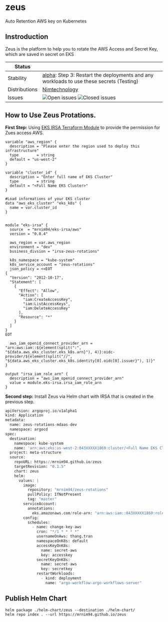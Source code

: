 # zeus
Auto Retention AWS key on Kubernetes

## Instroduction
Zeus is the platform to help you to rotate the AWS Access and Secret Key, which are saved in secret on EKS

<!-- status autogenerated section -->
| Status        |                                                                                                                                                                                                                                                                                                                          |
| ------------- |--------------------------------------------------------------------------------------------------------------------------------------------------------------------------------------------------------------------------------------------------------------------------------------------------------------------------|
| Stability     | [alpha]: Step 3: Restart the deployments and any workloads to use these secrets (Testing)                                                                                                                                                                                                                          |
| Distributions | [Nimtechnology]                                                                                                                                                                                                                                                                                                          |
| Issues        | ![Open issues](https://img.shields.io/github/issues-search/mrnim94/zeus?query=is%3Aissue%20is%3Aopen%20label%3Abug%20&label=open&color=orange&logo=github) ![Closed issues](https://img.shields.io/github/issues-search/mrnim94/zeus?query=is%3Aissue%20is%3Aopen%20label%3Aclosed%20&label=open&color=blue&logo=github) |

[alpha]: https://github.com/open-telemetry/opentelemetry-collector#alpha
[Nimtechnology]: https://nimtechnology.com/2023/07/02/zeus-retention-project/
<!-- end autogenerated section -->

## How to Use Zeus Protations.

**First Step:** Using [EKS IRSA Terraform Module](https://registry.terraform.io/modules/mrnim94/eks-irsa/aws/latest) to provide the permission for Zues access AWS.

```hcl
variable "aws_region" {
  description = "Please enter the region used to deploy this infrastructure"
  type        = string
  default = "us-west-2"  
}

variable "cluster_id" {
  description = "Enter full name of EKS Cluster"
  type        = string
  default = "<Full Name EKS Cluster>" 
}

#Load informations of your EKS cluster
data "aws_eks_cluster" "eks_k8s" {
  name = var.cluster_id
}


module "eks-irsa" {
  source  = "mrnim94/eks-irsa/aws"
  version = "0.0.4"

  aws_region = var.aws_region
  environment = "dev"
  business_divsion = "irsa-zeus-rotations"

  k8s_namespace = "kube-system"
  k8s_service_account = "zeus-rotations"
  json_policy = <<EOT
{
  "Version": "2012-10-17",
  "Statement": [
    {
      "Effect": "Allow",
      "Action": [
        "iam:CreateAccessKey",
        "iam:ListAccessKeys",
        "iam:DeleteAccessKey"
      ],
      "Resource": "*"
    }
  ]
}
EOT

  aws_iam_openid_connect_provider_arn = "arn:aws:iam::${element(split(":", "${data.aws_eks_cluster.eks_k8s.arn}"), 4)}:oidc-provider/${element(split("//", "${data.aws_eks_cluster.eks_k8s.identity[0].oidc[0].issuer}"), 1)}"
}

output "irsa_iam_role_arn" {
  description = "aws_iam_openid_connect_provider_arn"
  value = module.eks-irsa.irsa_iam_role_arn
}
```

**Second step:** Install Zeus via Helm chart with IRSA that is created in the previous step.

```python
apiVersion: argoproj.io/v1alpha1
kind: Application
metadata:
  name: zeus-rotations-mdaas-dev
  namespace: argocd
spec:
  destination:
    namespace: kube-system
    name: 'arn:aws:eks:us-west-2:043XXXXX1869:cluster/<Full Name EKS Cluster>'
  project: meta-structure
  source:
    repoURL: https://mrnim94.github.io/zeus
    targetRevision: "0.1.5"
    chart: zeus
    helm:
      values: |
        image:
          repository: "mrnim94/zeus-rotations"
          pullPolicy: IfNotPresent
          tag: "master"
        serviceAccount:
          annotations:
            eks.amazonaws.com/role-arn: "arn:aws:iam::043XXXXX1869:role/irsa-zeus-rotations-dev-irsa-iam-role"
        config:
          schedules:
            - name: change-key-aws
              cron: "*/1 * * * *"
              usernameOnAws: thang.tran
              namespaceOnK8s: default
              accessKeyOnK8s:
                name: secret-aws
                key: accesskey
              secretKeyOnK8s:
                name: secret-aws
                key: secretkey
              restartWorkloads:
                - kind: deployment
                  name: "argo-workflow-argo-workflows-server"
```


## Publish Helm Chart

```
helm package ./helm-chart/zeus --destination ./helm-chart/
helm repo index . --url https://mrnim94.github.io/zeus
```
